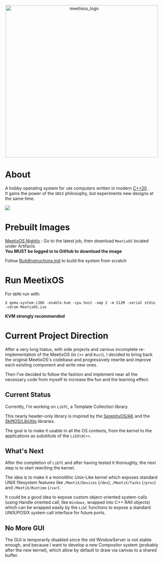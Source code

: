 <br>

<p align="center">
    <img src="https://www.meetixos.org/images/Logo.png" alt="meetixos_logo" width="500">
</p>

# About

A hobby operating system for `x86` computers written in modern [C++20](https://en.cppreference.com/w/cpp/20) .<br>
It gains the power of the `UNIX` philosophy, but experiments new designs at the same time.

<img src="https://www.meetixos.org/images/MeetixOS.png">

# Prebuilt Images

[MeetixOS Nightly](https://github.com/MarcoCicognani/MeetixOS/actions/workflows/BuildAll.yml?query=is%3Asuccess+branch%3Amaster) :
Go to the latest job, then download `MeetixOS` located under Artifacts\
**You MUST be logged in to GitHub to download the image**

Follow [BuildInstructions.md](https://github.com/MarcoCicognani/MeetixOS/tree/master/Documents/BuildInstructions.md) to
build the system from scratch

# Run MeetixOS

For `QEMU` run with:

```shell
$ qemu-system-i386 -enable-kvm -cpu host -smp 2 -m 512M -serial stdio -cdrom MeetixOS.iso
```

**KVM strongly recommended**

# Current Project Direction

After a very long hiatus, with side projects and various incomplete re-implementation of the MeetixOS (in `C++`
and `Rust`), I decided to bring back the original MeetixOS's codebase and progressively rewrite and improve each
existing component and write new ones.

Then I've decided to follow the fashion and implement near all the necessary code from myself to increase the fun and
the learning effect.

## Current Status

Currently, I'm working on `LibTC`, a Template Collection library.

This nearly header-only library is inspired by
the [SerenityOS/AK](https://github.com/SerenityOS/serenity/tree/master/AK)
and the [SkiftOS/LibUtils](https://github.com/skiftOS/skift/tree/main/userspace/libs/libutils) libraries.

The goal is to make it usable in all the OS contexts, from the kernel to the applications as substitute of
the `LibStdC++`.

## What's Next

After the completion of `LibTC` and after having tested it thoroughly, the next step is to start rewriting the kernel.

The idea is to make it a monolithic Unix-Like kernel which exposes standard UNIX filesystem features
like `/MeetiX/Devices` (`/dev`), `/MeetiX/Tasks` (`/proc`) and `/MeetiX/Runtime` (`/var`).

It could be a good idea to expose custom object-oriented system-calls (using Handle oriented call, like `Windows`,
wrapped into C++ RAII objects) which can be wrapped easily by the `LibC` functions to expose a standard UNIX/POSIX
system call interface for future ports.

## No More GUI

The GUI is temporarily disabled since the old WindowServer is not stable enough, and because I want to develop a new
Compositor system (probably after the new kernel), which allow by default to draw via canvas to a shared buffer.


